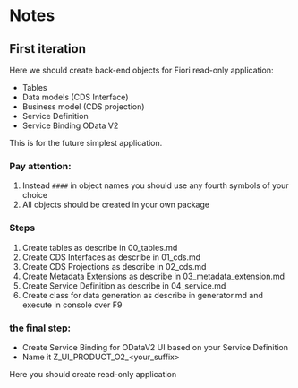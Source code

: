 # Notes
## First iteration

Here we should create back-end objects for Fiori read-only application:
- Tables
- Data models (CDS Interface)
- Business model (CDS projection)
- Service Definition
- Service Binding OData V2
 
 This is for the future simplest application.

 ### Pay attention:
 1. Instead `####` in object names you should use any fourth symbols of your choice
 2. All objects should be created in your own package

### Steps
1. Create tables as describe in 00_tables.md
2. Create CDS Interfaces as describe in 01_cds.md
3. Create CDS Projections as describe in 02_cds.md
4. Create Metadata Extensions as describe in 03_metadata_extension.md
5. Create Service Definition as describe in 04_service.md
6. Create class for data generation as describe in generator.md and execute in console over F9

### the final step:
- Create Service Binding for ODataV2 UI based on your Service Definition
- Name it Z_UI_PRODUCT_O2_<your_suffix>


Here you should create read-only application